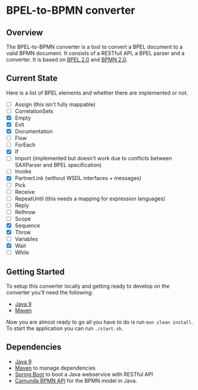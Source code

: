 # BPEL-to-BPMN converter

## Overview
The BPEL-to-BPMN converter is a tool to convert a BPEL document to a valid BPMN document. It consists of a RESTfull API, a BPEL parser and a converter. It is based on [BPEL 2.0](http://docs.oasis-open.org/wsbpel/2.0/OS/wsbpel-v2.0-OS.html) and [BPMN 2.0](https://www.omg.org/spec/BPMN).

## Current State
Here is a list of BPEL elements and whether there are implemented or not.
- [ ] Assign (this isn't fully mappable)
- [ ] CorrelationSets
- [x] Empty
- [x] Exit
- [x] Documentation
- [ ] Flow
- [ ] ForEach
- [x] If
- [ ] Import (implemented but doesn't work due to conflicts between SAXParser and BPEL specification)
- [ ] Invoke
- [x] PartnerLink (without WSDL interfaces + messages)
- [ ] Pick
- [ ] Receive
- [ ] RepeatUntil (this needs a mapping for expression languages)
- [ ] Reply
- [ ] Rethrow
- [ ] Scope
- [x] Sequence
- [x] Throw
- [ ] Variables
- [x] Wait
- [ ] While

## Getting Started
To setup this converter locally and getting ready to develop on the converter you'll need the following:
- [Java 9](https://www.oracle.com/java/java9.html)
- [Maven](https://maven.apache.org/)

Now you are almost ready to go all you have to do is run `mvn clean install`.
To start the application you can run `./start.sh`.

## Dependencies
- [Java 9](https://www.oracle.com/java/java9.html)
- [Maven](https://maven.apache.org/) to manage dependencies
- [Spring Boot](https://spring.io/projects/spring-boot) to boot a Java webservice with RESTful API
- [Camunda BPMN API](https://docs.camunda.org/manual/7.7/user-guide/model-api/bpmn-model-api/) for the BPMN model in Java.